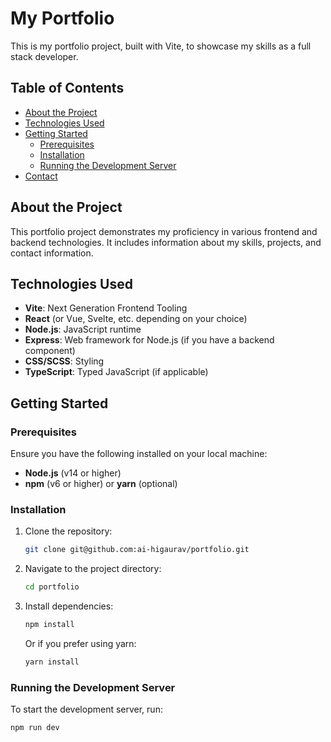 # My Portfolio

This is my portfolio project, built with Vite, to showcase my skills as a full stack developer.

## Table of Contents
- [About the Project](#about-the-project)
- [Technologies Used](#technologies-used)
- [Getting Started](#getting-started)
  - [Prerequisites](#prerequisites)
  - [Installation](#installation)
  - [Running the Development Server](#running-the-development-server)
- [Contact](#contact)

## About the Project

This portfolio project demonstrates my proficiency in various frontend and backend technologies. It includes information about my skills, projects, and contact information.

## Technologies Used

- **Vite**: Next Generation Frontend Tooling
- **React** (or Vue, Svelte, etc. depending on your choice)
- **Node.js**: JavaScript runtime
- **Express**: Web framework for Node.js (if you have a backend component)
- **CSS/SCSS**: Styling
- **TypeScript**: Typed JavaScript (if applicable)

## Getting Started

### Prerequisites

Ensure you have the following installed on your local machine:

- **Node.js** (v14 or higher)
- **npm** (v6 or higher) or **yarn** (optional)

### Installation

1. Clone the repository:

    ```sh
    git clone git@github.com:ai-higaurav/portfolio.git
    ```

2. Navigate to the project directory:

    ```sh
    cd portfolio
    ```

3. Install dependencies:

    ```sh
    npm install
    ```

    Or if you prefer using yarn:

    ```sh
    yarn install
    ```

### Running the Development Server

To start the development server, run:

```sh
npm run dev
